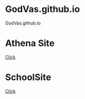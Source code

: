 # GodVas.github.io
GodVas.github.io

# Athena Site
[Click](GodVas.github.io/athena)

# SchoolSite
[Click](GodVas.github.io/schoolSite)
